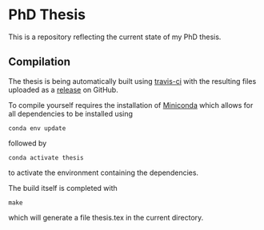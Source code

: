 PhD Thesis
==========

This is a repository reflecting the current state of my PhD thesis.

Compilation
-----------

The thesis is being automatically built using [travis-ci] with the resulting files uploaded as a
[release][github releases] on GitHub.

To compile yourself requires the installation of [Miniconda] which allows for all dependencies to
be installed using

```shell
conda env update
```

followed by

```shell
conda activate thesis
```

to activate the environment containing the dependencies.

The build itself is completed with

```shell
make
```

which will generate a file thesis.tex in the current directory.

[travis-ci]: https://travis-ci.org
[github releases]: https://github.com/malramsay64/phd-thesis/releases
[Miniconda]: https://conda.io/miniconda.html
